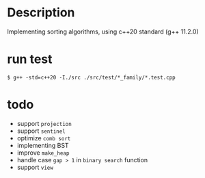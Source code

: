 # Description

Implementing sorting algorithms, using c++20 standard (g++ 11.2.0)

# run test

```shell
$ g++ -std=c++20 -I./src ./src/test/*_family/*.test.cpp
```

# todo

-   support `projection`
-   support `sentinel`
-   optimize `comb sort`
-   implementing BST
-   improve `make_heap`
-   handle case `gap > 1` in `binary search` function
- 	support `view`
